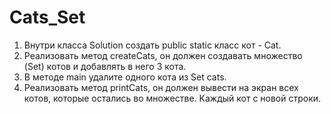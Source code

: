 # Cats_Set
1. Внутри класса Solution создать public static класс кот - Cat. 
2. Реализовать метод createCats, он должен создавать множество (Set) котов и добавлять в него 3 кота. 
3. В методе main удалите одного кота из Set cats. 
4. Реализовать метод printCats, он должен вывести на экран всех котов, которые остались во множестве. 
Каждый кот с новой строки.
